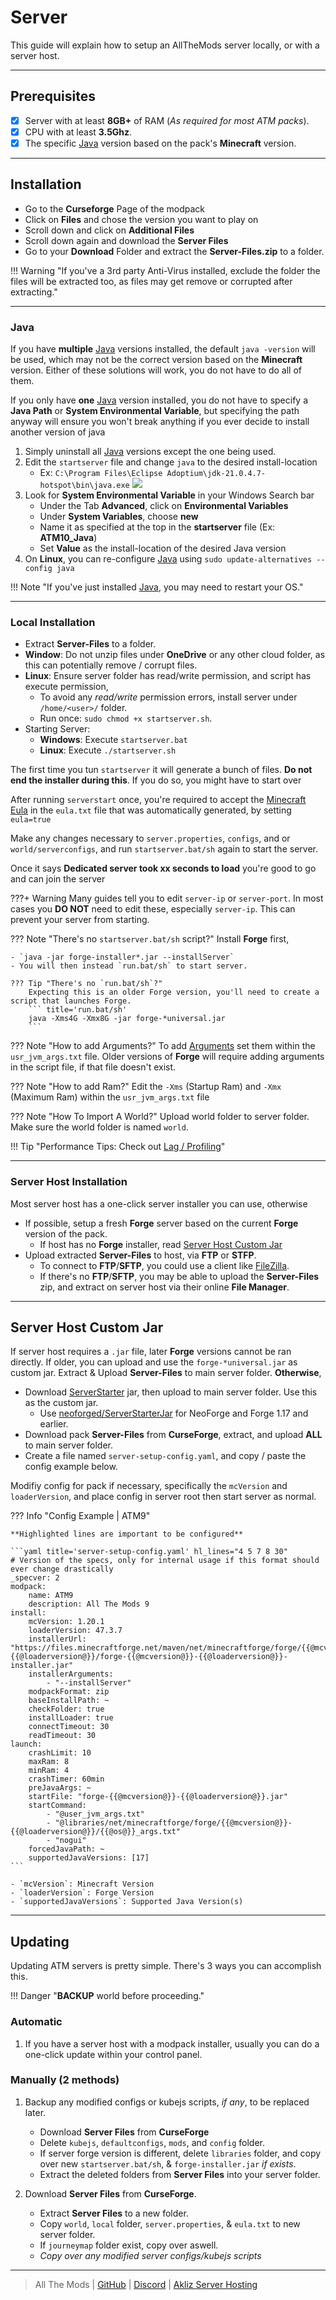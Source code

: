 # Server

This guide will explain how to setup an AllTheMods server locally, or with a server host.

---

## Prerequisites

- [x] Server with at least **8GB+** of RAM (*As required for most ATM packs*).
- [x] CPU with at least **3.5Ghz**.
- [x] The specific [Java](../java.md) version based on the pack's **Minecraft** version.

---

## Installation

- Go to the **Curseforge** Page of the modpack
- Click on **Files** and chose the version you want to play on
- Scroll down and click on **Additional Files**
- Scroll down again and download the **Server Files**
- Go to your **Download** Folder and extract the **Server-Files.zip** to a folder.

!!! Warning "If you've a 3rd party Anti-Virus installed, exclude the folder the files will be extracted too, as files may get remove or corrupted after extracting."

---

### Java

If you have **multiple** [Java](../java.md) versions installed, the default `java -version` will be used, which may not be the correct version based on the **Minecraft** version. Either of these solutions will work, you do not have to do all of them.

If you only have **one** [Java](../java.md) version installed, you do not have to specify a **Java Path** or **System Environmental Variable**, but specifying the path anyway will ensure you won't break anything if you ever decide to install another version of java

1. Simply uninstall all [Java](../java.md) versions except the one being used.
2. Edit the `startserver` file and change `java` to the desired install-location  
    - Ex: `C:\Program Files\Eclipse Adoptium\jdk-21.0.4.7-hotspot\bin\java.exe`
    ![](../img/setJava.png)
3. Look for **System Environmental Variable** in your Windows Search bar
    - Under the Tab **Advanced**, click on **Environmental Variables**
    - Under **System Variables**, choose **new**
    - Name it as specified at the top in the **startserver** file (Ex: **ATM10_Java**)
    - Set **Value** as the install-location of the desired Java version
4. On **Linux**, you can re-configure [Java](../java.md) using `sudo update-alternatives --config java`


!!! Note "If you've just installed [Java](../java.md), you may need to restart your OS."

--- 

### Local Installation

- Extract **Server-Files** to a folder.
- **Window**: Do not unzip files under **OneDrive** or any other cloud folder, as this can potentially remove / corrupt files.
- **Linux**: Ensure server folder has read/write permission, and script has execute permission,
    - To avoid any _read/write_ permission errors, install server under `/home/<user>/` folder.
    - Run once: `sudo chmod +x startserver.sh`.
- Starting Server: 
    - **Windows**: Execute `startserver.bat`
    - **Linux**: Execute `./startserver.sh`

The first time you tun `startserver` it will generate a bunch of files. **Do not end the installer during this**. If you do so, you might have to start over

After running `serverstart` once, you're required to accept the [Minecraft Eula](https://www.minecraft.net/en-us/eula) in the `eula.txt` file that was automatically generated, by setting `eula=true` 

Make any changes necessary to `server.properties`, `configs`, and or `world/serverconfigs`, and run `startserver.bat/sh` again to start the server. 

Once it says **Dedicated server took xx seconds to load** you're good to go and can join the server

???+ Warning
    Many guides tell you to edit `server-ip` or `server-port`. In most cases you **DO NOT** need to edit these, especially `server-ip`. This can prevent your server from starting.

??? Note "There's no `startserver.bat/sh` script?"
    Install **Forge** first,

    - `java -jar forge-installer*.jar --installServer`
    - You will then instead `run.bat/sh` to start server.

    ??? Tip "There's no `run.bat/sh`?"
        Expecting this is an older Forge version, you'll need to create a script that launches Forge.
        ``` title='run.bat/sh'
        java -Xms4G -Xmx8G -jar forge-*universal.jar
        ```

??? Note "How to add Arguments?"
    To add [Arguments](../java/#java-arguments) set them within the `usr_jvm_args.txt` file. Older versions of **Forge** will require adding arguments in the script file, if that file doesn't exist.

??? Note "How to add Ram?"
    Edit the `-Xms` (Startup Ram) and `-Xmx` (Maximum Ram) within the `usr_jvm_args.txt` file

??? Note "How To Import A World?"
    Upload world folder to server folder. Make sure the world folder is named `world`.

!!! Tip "Performance Tips: Check out [Lag / Profiling](../lag.md)"

---

### Server Host Installation

Most server host has a one-click server installer you can use, otherwise

- If possible, setup a fresh **Forge** server based on the current **Forge** version of the pack.
    - If host has no **Forge** installer, read [Server Host Custom Jar](#server-host-custom-jar)
- Upload extracted **Server-Files** to host, via **FTP** or **STFP**.
    - To connect to **FTP**/**SFTP**, you could use a client like [FileZilla](https://filezilla-project.org/).
    - If there's no **FTP**/**SFTP**, you may be able to upload the **Server-Files** zip, and extract on server host via their online **File Manager**.
 

---

## Server Host Custom Jar

If server host requires a `.jar` file, later **Forge** versions cannot be ran directly. If older, you can upload and use the `forge-*universal.jar` as custom jar. Extract & Upload **Server-Files** to main server folder. **Otherwise**,

- Download [ServerStarter](https://github.com/BloodyMods/ServerStarter/releases) jar, then upload to main server folder. Use this as the custom jar.
	- Use [neoforged/ServerStarterJar](https://github.com/neoforged/ServerStarterJar) for NeoForge and Forge 1.17 and earlier.
- Download pack **Server-Files** from **CurseForge**, extract, and upload **ALL** to main server folder.
- Create a file named `server-setup-config.yaml`, and copy / paste the config example below. 

Modifiy config for pack if necessary, specifically the `mcVersion` and `loaderVersion`, and place config in server root then start server as normal.

??? Info "Config Example | ATM9"

    **Highlighted lines are important to be configured**

    ```yaml title='server-setup-config.yaml' hl_lines="4 5 7 8 30"
    # Version of the specs, only for internal usage if this format should ever change drastically
    _specver: 2
    modpack:
        name: ATM9
        description: All The Mods 9
    install:
        mcVersion: 1.20.1
        loaderVersion: 47.3.7
        installerUrl: "https://files.minecraftforge.net/maven/net/minecraftforge/forge/{{@mcversion@}}-{{@loaderversion@}}/forge-{{@mcversion@}}-{{@loaderversion@}}-installer.jar"
        installerArguments:
            - "--installServer"
        modpackFormat: zip
        baseInstallPath: ~
        checkFolder: true
        installLoader: true
        connectTimeout: 30
        readTimeout: 30
    launch:
        crashLimit: 10
        maxRam: 8
        minRam: 4
        crashTimer: 60min
        preJavaArgs: ~
        startFile: "forge-{{@mcversion@}}-{{@loaderversion@}}.jar"
        startCommand:
            - "@user_jvm_args.txt"
            - "@libraries/net/minecraftforge/forge/{{@mcversion@}}-{{@loaderversion@}}/{{@os@}}_args.txt"
            - "nogui"
        forcedJavaPath: ~
        supportedJavaVersions: [17]
    ```

    - `mcVersion`: Minecraft Version
    - `loaderVersion`: Forge Version
    - `supportedJavaVersions`: Supported Java Version(s)

---

## Updating

Updating ATM servers is pretty simple. There's 3 ways you can accomplish this. 

!!! Danger "**BACKUP** world before proceeding."

### **Automatic**

1. If you have a server host with a modpack installer, usually you can do a one-click update within your control panel.

### **Manually** (2 methods)

1. Backup any modified configs or kubejs scripts, _if any_, to be replaced later.
    - Download **Server Files** from **CurseForge**
    - Delete `kubejs`, `defaultconfigs`, `mods`, and `config` folder.
    - If server forge version is different, delete `libraries` folder, and copy over new `startserver.bat/sh`, & `forge-installer.jar` _if exists_.
    - Extract the deleted folders from **Server Files** into your server folder.

2. Download **Server Files** from **CurseForge**.
    - Extract **Server Files** to a new folder.
    - Copy `world`, `local` folder, `server.properties`, & `eula.txt` to new server folder.
    - If `journeymap` folder exist, copy over aswell.
    - _Copy over any modified server configs/kubejs scripts_

---

> All The Mods | [GitHub](https://github.com/AllTheMods) | [Discord](https://discord.com/invite/allthemods) | [Akliz Server Hosting](https://www.akliz.net/allthemods)
